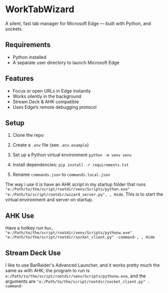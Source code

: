 # WorkTabWizard

A silent, fast tab manager for Microsoft Edge — built with Python, and sockets.

## Requirements

- Python installed
- A separate user directory to launch Microsoft Edge

## Features

- Focus or open URLs in Edge instantly
- Works silently in the background
- Stream Deck & AHK compatible
- Uses Edge’s remote debugging protocol

## Setup

1. Clone the repo
2. Create a `.env` file (see `.env.example`)
3. Set up a Python virtual environment
    `python -m venv venv`

4. Install dependencies:
    `pip install -r requirements.txt`

5. Rename `commands.json` to `commands.local.json`

The way i use it is have an AHK script in my startup folder that runs `"e:/Path/to/the/script/rootdir/venv/Scripts/python.exe" "e:/Path/to/script/rootdir/wizard_server.py", , Hide`. This is to start the virtual environment and server on startup.

## AHK Use
Have a hotkey run `Run, "e:/Path/to/the/script/rootdir/venv/Scripts/pythonw.exe" "e:/Path/to/the/script/rootdir/socket_client.py" -command-, , Hide`

## Stream Deck Use
I like to use BarRaider's Advanced Launcher, and it works pretty much the same as with AHK; the program to run is `e:/Path/to/the/script/rootdir/venv/Scripts/pythonw.exe`, and the arguments are `"e:/Path/to/the/script/rootdir/socket_client.py" -command-`
